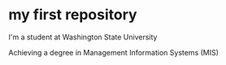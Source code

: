# my first repository

I'm a student at Washington State University

Achieving a degree in Management Information Systems (MIS)
